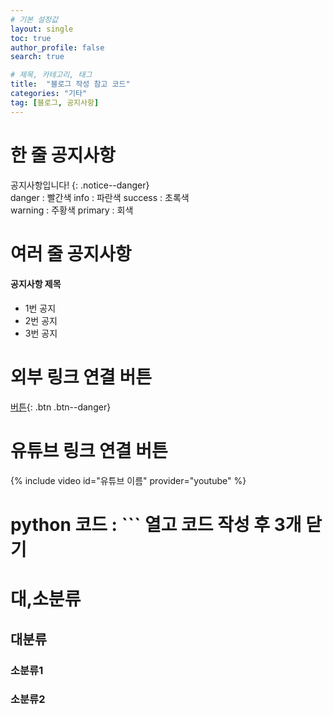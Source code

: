 ```yaml
---
# 기본 설정값
layout: single
toc: true
author_profile: false
search: true

# 제목, 카테고리, 태그
title:  "블로그 작성 참고 코드"
categories: "기타"
tag: [블로그, 공지사항]
---
```



# 한 줄 공지사항
공지사항입니다!
{: .notice--danger}     
danger : 빨간색      info : 파란색    success : 초록색     
warning : 주황색     primary : 회색 


# 여러 줄 공지사항
<div class="notice--success">
<h4>공지사항 제목</h4>
<ul>
    <li>1번 공지</li>
    <li>2번 공지</li>
    <li>3번 공지</li>
</ul>
</div>


# 외부 링크 연결 버튼
[버튼](https://www.google.com){: .btn .btn--danger}


# 유튜브 링크 연결 버튼
{% include video id="유튜브 이름" provider="youtube" %}


# python 코드 :  ``` 열고 코드 작성 후 3개 닫기


# 대,소분류
## 대분류
### 소분류1
### 소분류2
